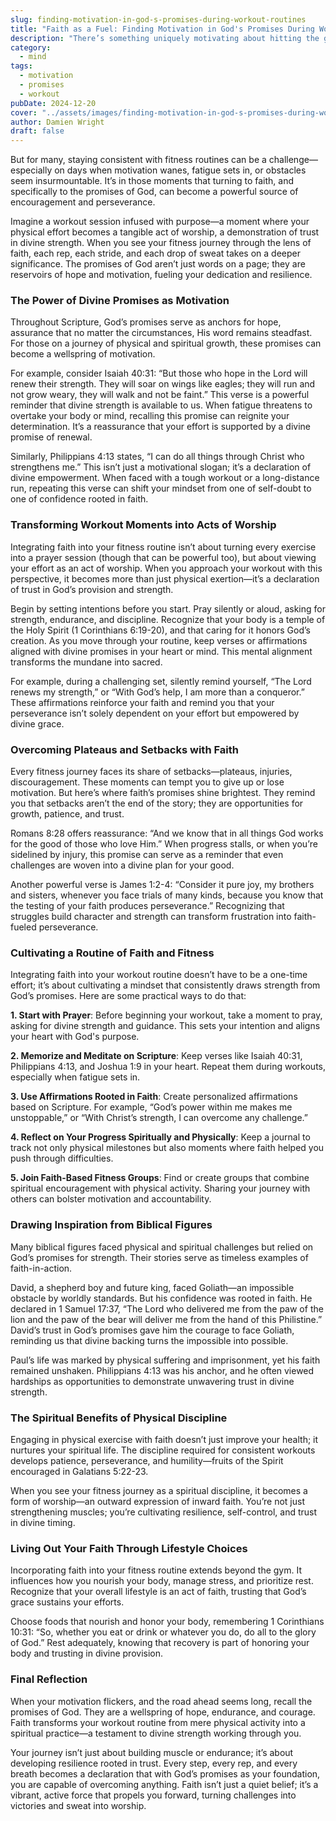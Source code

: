 ```yaml
---
slug: finding-motivation-in-god-s-promises-during-workout-routines
title: "Faith as a Fuel: Finding Motivation in God's Promises During Workout Routines"
description: "There’s something uniquely motivating about hitting the gym or going for a run when your spirit is lifted."
category:
  - mind
tags:
  - motivation
  - promises
  - workout
pubDate: 2024-12-20
cover: "../assets/images/finding-motivation-in-god-s-promises-during-workout-routines.webp"
author: Damien Wright
draft: false
---
```


But for many, staying consistent with fitness routines can be a challenge—especially on days when motivation wanes, fatigue sets in, or obstacles seem insurmountable. It’s in those moments that turning to faith, and specifically to the promises of God, can become a powerful source of encouragement and perseverance.

Imagine a workout session infused with purpose—a moment where your physical effort becomes a tangible act of worship, a demonstration of trust in divine strength. When you see your fitness journey through the lens of faith, each rep, each stride, and each drop of sweat takes on a deeper significance. The promises of God aren’t just words on a page; they are reservoirs of hope and motivation, fueling your dedication and resilience.

### The Power of Divine Promises as Motivation

Throughout Scripture, God’s promises serve as anchors for hope, assurance that no matter the circumstances, His word remains steadfast. For those on a journey of physical and spiritual growth, these promises can become a wellspring of motivation.

For example, consider Isaiah 40:31: “But those who hope in the Lord will renew their strength. They will soar on wings like eagles; they will run and not grow weary, they will walk and not be faint.” This verse is a powerful reminder that divine strength is available to us. When fatigue threatens to overtake your body or mind, recalling this promise can reignite your determination. It’s a reassurance that your effort is supported by a divine promise of renewal.

Similarly, Philippians 4:13 states, “I can do all things through Christ who strengthens me.” This isn’t just a motivational slogan; it’s a declaration of divine empowerment. When faced with a tough workout or a long-distance run, repeating this verse can shift your mindset from one of self-doubt to one of confidence rooted in faith.

### Transforming Workout Moments into Acts of Worship

Integrating faith into your fitness routine isn’t about turning every exercise into a prayer session (though that can be powerful too), but about viewing your effort as an act of worship. When you approach your workout with this perspective, it becomes more than just physical exertion—it’s a declaration of trust in God’s provision and strength.

Begin by setting intentions before you start. Pray silently or aloud, asking for strength, endurance, and discipline. Recognize that your body is a temple of the Holy Spirit (1 Corinthians 6:19-20), and that caring for it honors God’s creation. As you move through your routine, keep verses or affirmations aligned with divine promises in your heart or mind. This mental alignment transforms the mundane into sacred.

For example, during a challenging set, silently remind yourself, “The Lord renews my strength,” or “With God’s help, I am more than a conqueror.” These affirmations reinforce your faith and remind you that your perseverance isn’t solely dependent on your effort but empowered by divine grace.

### Overcoming Plateaus and Setbacks with Faith

Every fitness journey faces its share of setbacks—plateaus, injuries, discouragement. These moments can tempt you to give up or lose motivation. But here’s where faith’s promises shine brightest. They remind you that setbacks aren’t the end of the story; they are opportunities for growth, patience, and trust.

Romans 8:28 offers reassurance: “And we know that in all things God works for the good of those who love Him.” When progress stalls, or when you’re sidelined by injury, this promise can serve as a reminder that even challenges are woven into a divine plan for your good.

Another powerful verse is James 1:2-4: “Consider it pure joy, my brothers and sisters, whenever you face trials of many kinds, because you know that the testing of your faith produces perseverance.” Recognizing that struggles build character and strength can transform frustration into faith-fueled perseverance.

### Cultivating a Routine of Faith and Fitness

Integrating faith into your workout routine doesn’t have to be a one-time effort; it’s about cultivating a mindset that consistently draws strength from God’s promises. Here are some practical ways to do that:

**1. Start with Prayer**: Before beginning your workout, take a moment to pray, asking for divine strength and guidance. This sets your intention and aligns your heart with God's purpose.

**2. Memorize and Meditate on Scripture**: Keep verses like Isaiah 40:31, Philippians 4:13, and Joshua 1:9 in your heart. Repeat them during workouts, especially when fatigue sets in.

**3. Use Affirmations Rooted in Faith**: Create personalized affirmations based on Scripture. For example, “God’s power within me makes me unstoppable,” or “With Christ’s strength, I can overcome any challenge.”

**4. Reflect on Your Progress Spiritually and Physically**: Keep a journal to track not only physical milestones but also moments where faith helped you push through difficulties.

**5. Join Faith-Based Fitness Groups**: Find or create groups that combine spiritual encouragement with physical activity. Sharing your journey with others can bolster motivation and accountability.

### Drawing Inspiration from Biblical Figures

Many biblical figures faced physical and spiritual challenges but relied on God’s promises for strength. Their stories serve as timeless examples of faith-in-action.

David, a shepherd boy and future king, faced Goliath—an impossible obstacle by worldly standards. But his confidence was rooted in faith. He declared in 1 Samuel 17:37, “The Lord who delivered me from the paw of the lion and the paw of the bear will deliver me from the hand of this Philistine.” David’s trust in God’s promises gave him the courage to face Goliath, reminding us that divine backing turns the impossible into possible.

Paul’s life was marked by physical suffering and imprisonment, yet his faith remained unshaken. Philippians 4:13 was his anchor, and he often viewed hardships as opportunities to demonstrate unwavering trust in divine strength.

### The Spiritual Benefits of Physical Discipline

Engaging in physical exercise with faith doesn’t just improve your health; it nurtures your spiritual life. The discipline required for consistent workouts develops patience, perseverance, and humility—fruits of the Spirit encouraged in Galatians 5:22-23.

When you see your fitness journey as a spiritual discipline, it becomes a form of worship—an outward expression of inward faith. You’re not just strengthening muscles; you’re cultivating resilience, self-control, and trust in divine timing.

### Living Out Your Faith Through Lifestyle Choices

Incorporating faith into your fitness routine extends beyond the gym. It influences how you nourish your body, manage stress, and prioritize rest. Recognize that your overall lifestyle is an act of faith, trusting that God’s grace sustains your efforts.

Choose foods that nourish and honor your body, remembering 1 Corinthians 10:31: “So, whether you eat or drink or whatever you do, do all to the glory of God.” Rest adequately, knowing that recovery is part of honoring your body and trusting in divine provision.

### Final Reflection

When your motivation flickers, and the road ahead seems long, recall the promises of God. They are a wellspring of hope, endurance, and courage. Faith transforms your workout routine from mere physical activity into a spiritual practice—a testament to divine strength working through you.

Your journey isn’t just about building muscle or endurance; it’s about developing resilience rooted in trust. Every step, every rep, and every breath becomes a declaration that with God’s promises as your foundation, you are capable of overcoming anything. Faith isn’t just a quiet belief; it’s a vibrant, active force that propels you forward, turning challenges into victories and sweat into worship.